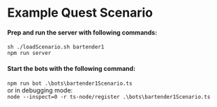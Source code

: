 # Example Quest Scenario
#### Prep and run the server with following commands:
`sh ./loadScenario.sh bartender1` \
`npm run server`

#### Start the bots with the following command:
`npm run bot .\bots\bartender1Scenario.ts` \
or in debugging mode: \
`node --inspect=0 -r ts-node/register .\bots\bartender1Scenario.ts`